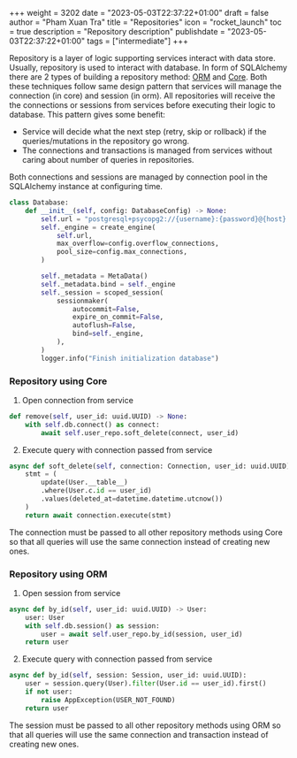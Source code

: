 +++
weight = 3202
date = "2023-05-03T22:37:22+01:00"
draft = false
author = "Pham Xuan Tra"
title = "Repositories"
icon = "rocket_launch"
toc = true
description = "Repository description"
publishdate = "2023-05-03T22:37:22+01:00"
tags = ["intermediate"]
+++

Repository is a layer of logic supporting services interact with data store. Usually, repository is used to interact with database. In form of SQLAlchemy there are 2 types of building a repository method: [ORM](#repository-using-orm) and [Core](#repository-using-core). Both these techniques follow same design pattern that services will manage the connection (in core) and session (in orm). All repositories will receive the the connections or sessions from services before executing their logic to database. This pattern gives some benefit:
- Service will decide what the next step (retry, skip or rollback) if the queries/mutations in the repository go wrong.
- The connections and transactions is managed from services without caring about number of queries in repositories.

Both connections and sessions are managed by connection pool in the SQLAlchemy instance at configuring time.
```python
class Database:
    def __init__(self, config: DatabaseConfig) -> None:
        self.url = "postgresql+psycopg2://{username}:{password}@{host}:{port}/{name}".format_map(config.dict())
        self._engine = create_engine(
            self.url,
            max_overflow=config.overflow_connections,
            pool_size=config.max_connections,
        )

        self._metadata = MetaData()
        self._metadata.bind = self._engine
        self._session = scoped_session(
            sessionmaker(
                autocommit=False,
                expire_on_commit=False,
                autoflush=False,
                bind=self._engine,
            ),
        )
        logger.info("Finish initialization database")
```

### Repository using Core

1. Open connection from service
```python
def remove(self, user_id: uuid.UUID) -> None:
    with self.db.connect() as connect:
        await self.user_repo.soft_delete(connect, user_id)
```
2. Execute query with connection passed from service
```python
async def soft_delete(self, connection: Connection, user_id: uuid.UUID):
    stmt = (
        update(User.__table__)
        .where(User.c.id == user_id)
        .values(deleted_at=datetime.datetime.utcnow())
    )
    return await connection.execute(stmt)
```
The connection must be passed to all other repository methods using Core so that all queries will use the same connection instead of creating new ones.

### Repository using ORM

1. Open session from service
```python
async def by_id(self, user_id: uuid.UUID) -> User:
    user: User
    with self.db.session() as session:
        user = await self.user_repo.by_id(session, user_id)
    return user
```
2. Execute query with connection passed from service
```python
async def by_id(self, session: Session, user_id: uuid.UUID):
    user = session.query(User).filter(User.id == user_id).first()
    if not user:
        raise AppException(USER_NOT_FOUND)
    return user
```
The session must be passed to all other repository methods using ORM so that all queries will use the same connection and transaction instead of creating new ones.


